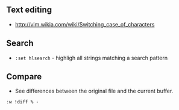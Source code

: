 ## Text editing
- http://vim.wikia.com/wiki/Switching_case_of_characters

## Search
- `:set hlsearch` - highligh all strings matching a search pattern

## Compare
- See differences between the original file and the current buffer.
```
:w !diff % -
```
